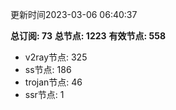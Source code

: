 更新时间2023-03-06 06:40:37

**总订阅: 73**
**总节点: 1223**
**有效节点: 558**
- v2ray节点: 325
- ss节点: 186
- trojan节点: 46
- ssr节点: 1
